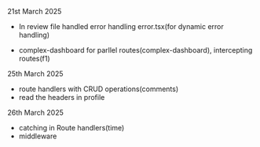 21st March 2025
- In review file handled error handling
error.tsx(for dynamic error handling)

- complex-dashboard for parllel routes(complex-dashboard), intercepting routes(f1)

25th March 2025
- route handlers with CRUD operations(comments)
- read the headers in profile

26th March 2025
- catching in Route handlers(time)
- middleware